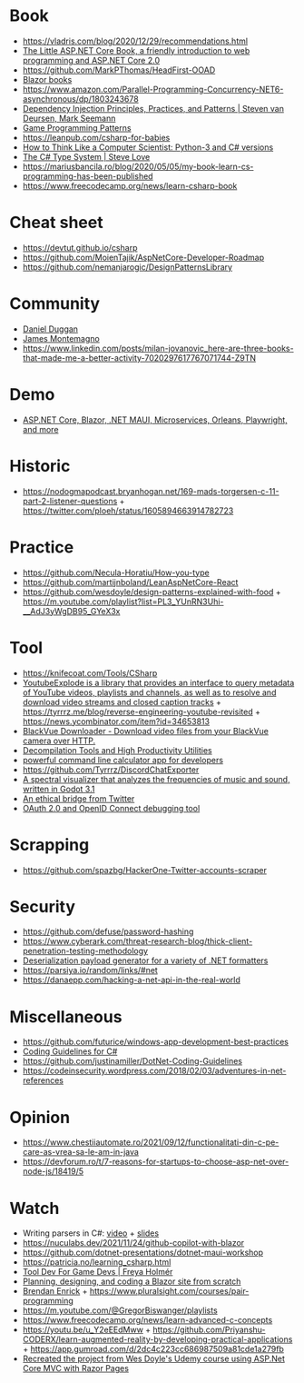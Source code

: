 # Book

- https://vladris.com/blog/2020/12/29/recommendations.html
- [The Little ASP.NET Core Book, a friendly introduction to web programming and ASP.NET Core 2.0](https://github.com/nbarbettini/little-aspnetcore-book)
- https://github.com/MarkPThomas/HeadFirst-OOAD
- [Blazor books](https://twitter.com/Telerik/status/1560302174470553602)
- https://www.amazon.com/Parallel-Programming-Concurrency-NET6-asynchronous/dp/1803243678
- [Dependency Injection Principles, Practices, and Patterns | Steven van Deursen, Mark Seemann ](https://twitter.com/DrewTheDev1/status/1565010009217531909)
- [Game Programming Patterns](https://github.com/Habrador/Unity-Programming-Patterns)
- https://leanpub.com/csharp-for-babies
- [How to Think Like a Computer Scientist: Python-3 and C# versions](https://github.com/cspwcspw/books)
- [The C# Type System | Steve Love](https://nostarch.com/c-type-system)
- https://mariusbancila.ro/blog/2020/05/05/my-book-learn-cs-programming-has-been-published
- https://www.freecodecamp.org/news/learn-csharp-book

# Cheat sheet

- https://devtut.github.io/csharp
- https://github.com/MoienTajik/AspNetCore-Developer-Roadmap
- https://github.com/nemanjarogic/DesignPatternsLibrary

# Community

- [Daniel Duggan](https://www.patreon.com/_RastaMouse)
- [James Montemagno](https://m.youtube.com/c/JamesMontemagno/playlists)
- https://www.linkedin.com/posts/milan-jovanovic_here-are-three-books-that-made-me-a-better-activity-7020297617767071744-Z9TN

# Demo

- [ASP.NET Core, Blazor, .NET MAUI, Microservices, Orleans, Playwright, and more](https://github.com/microsoft/dotnet-podcasts)

# Historic

- https://nodogmapodcast.bryanhogan.net/169-mads-torgersen-c-11-part-2-listener-questions + https://twitter.com/ploeh/status/1605894663914782723

# Practice

- https://github.com/Necula-Horatiu/How-you-type
- https://github.com/martijnboland/LeanAspNetCore-React
- https://github.com/wesdoyle/design-patterns-explained-with-food + https://m.youtube.com/playlist?list=PL3_YUnRN3Uhi-__AdJ3yWgDB95_GYeX3x

# Tool

- https://knifecoat.com/Tools/CSharp
- [YoutubeExplode is a library that provides an interface to query metadata of YouTube videos, playlists and channels, as well as to resolve and download video streams and closed caption tracks](https://github.com/Tyrrrz/YoutubeExplode) + https://tyrrrz.me/blog/reverse-engineering-youtube-revisited + https://news.ycombinator.com/item?id=34653813
- [BlackVue Downloader - Download video files from your BlackVue camera over HTTP.](https://github.com/morrisonbrett/BlackVueDownloader)
- [Decompilation Tools and High Productivity Utilities](https://github.com/badamczewski/PowerUp)
- [powerful command line calculator app for developers](https://github.com/xoofx/kalk)
- https://github.com/Tyrrrz/DiscordChatExporter
- [A spectral visualizer that analyzes the frequencies of music and sound, written in Godot 3.1](https://github.com/Bauxitedev/spectral-visualizer)
- [An ethical bridge from Twitter](https://github.com/NicolasConstant/BirdsiteLive)
- [OAuth 2.0 and OpenID Connect debugging tool](https://github.com/nbarbettini/oidc-debugger)

# Scrapping

- https://github.com/spazbg/HackerOne-Twitter-accounts-scraper

# Security

- https://github.com/defuse/password-hashing
- https://www.cyberark.com/threat-research-blog/thick-client-penetration-testing-methodology
- [Deserialization payload generator for a variety of .NET formatters](https://github.com/pwntester/ysoserial.net)
- https://parsiya.io/random/links/#net
- https://danaepp.com/hacking-a-net-api-in-the-real-world

# Miscellaneous

- https://github.com/futurice/windows-app-development-best-practices
- [Coding Guidelines for C#](https://github.com/justinamiller/Coding-Standards)
- https://github.com/justinamiller/DotNet-Coding-Guidelines
- https://codeinsecurity.wordpress.com/2018/02/03/adventures-in-net-references

# Opinion

- https://www.chestiiautomate.ro/2021/09/12/functionalitati-din-c-pe-care-as-vrea-sa-le-am-in-java
- https://devforum.ro/t/7-reasons-for-startups-to-choose-asp-net-over-node-js/18419/5

# Watch

- Writing parsers in C#: [video](https://m.youtube.com/watch?v=_yz1DRNpmPo) + [slides](https://www.slideshare.net/AlexeyGolub/alexey-golub-writing-parsers-in-c-3shape-meetup)
- https://nuculabs.dev/2021/11/24/github-copilot-with-blazor
- https://github.com/dotnet-presentations/dotnet-maui-workshop
- https://patricia.no/learning_csharp.html
- [Tool Dev For Game Devs | Freya Holmér](https://m.youtube.com/playlist?list=PLImQaTpSAdsBKEkUvKxw6p0tpwl7ylw0d)
- [Planning, designing, and coding a Blazor site from scratch](https://m.youtube.com/playlist?list=PLVtyebq5FL-lC_Dmx1wsEoptYILITM4vI)
- [Brendan Enrick](https://m.youtube.com/c/DevChatter/playlists) + https://www.pluralsight.com/courses/pair-programming
- https://m.youtube.com/@GregorBiswanger/playlists
- https://www.freecodecamp.org/news/learn-advanced-c-concepts
- https://youtu.be/u_Y2eEEdMww + https://github.com/Priyanshu-CODERX/learn-augmented-reality-by-developing-practical-applications + https://app.gumroad.com/d/2dc4c223cc686987509a81cde1a279fb
- [Recreated the project from Wes Doyle's Udemy course using ASP.Net Core MVC with Razor Pages](https://github.com/vishavish/Product-Management-System)
